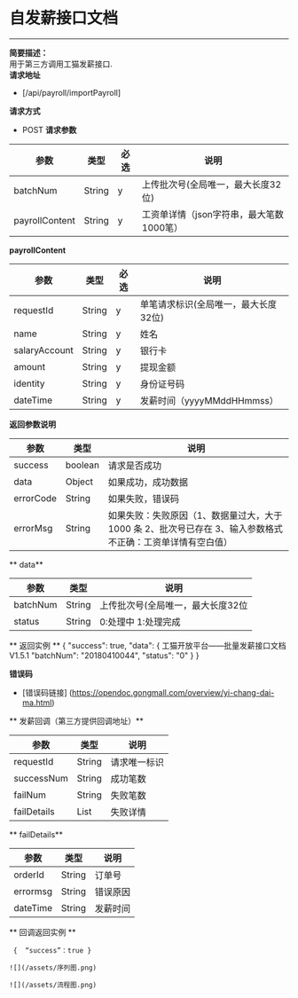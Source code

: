 # 自发薪接口文档

---

**简要描述：**  
    用于第三方调用工猫发薪接口.  
**请求地址**

* [/api/payroll/importPayroll]   

**请求方式**
* POST
**请求参数**

| 参数 | 类型 | 必选 | 说明 |
| --- | --- | --- | --- |
| batchNum | String | y |上传批次号(全局唯一，最大长度32位) |
| payrollContent| String| y | 工资单详情（json字符串，最大笔数1000笔） |

**payrollContent**

|参数     | 类型 |必选 | 说明  |
|---------|------|-----|-------|
|requestId |String|y    | 单笔请求标识(全局唯一，最大长度32位)|
|name     |String|y    | 姓名      |
|salaryAccount|String|y    |   银行卡 |   
|amount|String|y    |   提现金额    |
|identity|String|y    |  身份证号码   |
|dateTime|String|y    |    发薪时间（yyyyMMddHHmmss）   |

**返回参数说明**

|参数     | 类型 | 说明  |
|---------|------|-------|
|success|boolean|请求是否成功    | 
|data|Object|如果成功，成功数据     |
|errorCode|String|如果失败，错误码     |  
|errorMsg|String|    如果失败：失败原因（1、数据量过大，大于 1000 条 2、批次号已存在 3、输入参数格式不正确：工资单详情有空白值）   | 

** data**

|参数     | 类型 | 说明  
|---------|------|-------|
|batchNum|String|   上传批次号(全局唯一，最大长度32位    |
|status |String|     0:处理中 1:处理完成  | 

** 返回实例  **
{
"success": true,
"data": {
工猫开放平台——批量发薪接口文档 V1.5.1
"batchNum": "20180410044",
"status": "0"
  }
}
 
 **错误码**

  - [错误码链接] (https://opendoc.gongmall.com/overview/yi-chang-dai-ma.html)  

** 发薪回调（第三方提供回调地址）**

  |参数     | 类型 | 说明  |
|---------|------|-------|
|requestId    |String|  请求唯一标识     | 
|successNum |String|   成功笔数    |
|failNum|String|    失败笔数   |   
|failDetails|List|    失败详情   | 

** failDetails**

|参数     | 类型 | 说明  |
|---------|------|-------|
|orderId|String|   订单号    |
|errormsg|String|     错误原因  |
|dateTime|String|     发薪时间  |

** 回调返回实例  **

` {  “success”：true }` 

``` 
![](/assets/序列图.png) 

![](/assets/流程图.png)

